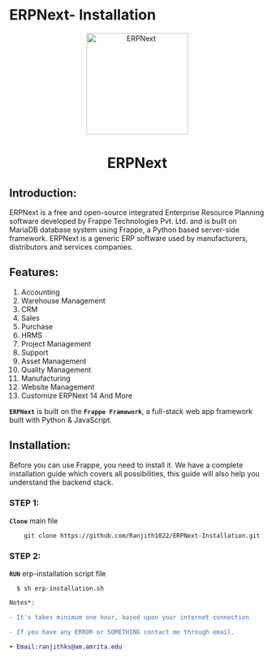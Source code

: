 # ERPNext- Installation
<p align="center">
  <img width="200" src="https://raw.githubusercontent.com/frappe/erpnext/develop/erpnext/public/images/erpnext-logo.png" alt="ERPNext">
  </p>
  
<h1 align="center">
ERPNext
</h1>

## Introduction: 

 ERPNext is a free and open-source integrated Enterprise Resource Planning software developed by Frappe Technologies Pvt. Ltd. and is built on MariaDB database system using Frappe, a Python based server-side framework. ERPNext is a generic ERP software used by manufacturers, distributors and services companies.

## Features:

1. Accounting
2. Warehouse Management
3. CRM
4. Sales
5. Purchase
6. HRMS
7. Project Management
8. Support
9. Asset Management
10. Quality Management
11. Manufacturing
12. Website Management
13. Customize ERPNext
14 And More
 
<b>```ERPNext```</b> is built on the <b>```Frappe Framework```</b>, a full-stack web app framework built with Python & JavaScript.

## Installation:

  Before you can use Frappe, you need to install it. We have a complete installation guide which covers all possibilities, this guide will also help you understand the backend stack.
  
### STEP 1:

 <strong>```Clone```</strong> main file 

  ```
      git clone https://github.com/Ranjith1022/ERPNext-Installation.git
  ```
  
### STEP 2:


  <strong>```RUN```</strong> erp-installation script file
   
```
  $ sh erp-installation.sh
```



```diff
Notes*:

- It's takes minimum one hour, based upon your internet connection

- If you have any ERROR or SOMETHING contact me through email.

+ Email:ranjithks@am.amrita.edu

```
